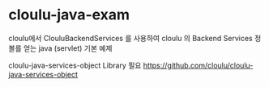 cloulu-java-exam
===================================

cloulu에서 ClouluBackendServices 를 사용하여 cloulu 의 Backend Services 정볼를 얻는 java (servlet) 기본 예제

cloulu-java-services-object Library 필요
https://github.com/cloulu/cloulu-java-services-object 
